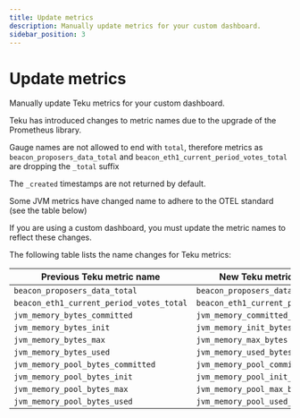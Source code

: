 ```yaml
---
title: Update metrics
description: Manually update metrics for your custom dashboard.
sidebar_position: 3
---
```


# Update metrics

Manually update Teku metrics for your custom dashboard.

Teku has introduced changes to metric names due to the upgrade of the Prometheus library.

Gauge names are not allowed to end with `total`, therefore metrics as `beacon_proposers_data_total` and `beacon_eth1_current_period_votes_total` are dropping the `_total` suffix

The `_created` timestamps are not returned by default.

Some JVM metrics have changed name to adhere to the OTEL standard (see the table below)

If you are using a custom dashboard, you must update the metric names to reflect these changes.  

The following table lists the name changes for Teku metrics:

| Previous Teku metric name                | New Teku metric name               |
|------------------------------------------|------------------------------------|
| `beacon_proposers_data_total`            | `beacon_proposers_data`            |
| `beacon_eth1_current_period_votes_total` | `beacon_eth1_current_period_votes` |
| `jvm_memory_bytes_committed`             | `jvm_memory_committed_bytes`       |
| `jvm_memory_bytes_init`                  | `jvm_memory_init_bytes`            |
| `jvm_memory_bytes_max`                   | `jvm_memory_max_bytes`             |
| `jvm_memory_bytes_used`                  | `jvm_memory_used_bytes`            |
| `jvm_memory_pool_bytes_committed`        | `jvm_memory_pool_committed_bytes`  |
| `jvm_memory_pool_bytes_init`             | `jvm_memory_pool_init_bytes`       |
| `jvm_memory_pool_bytes_max`              | `jvm_memory_pool_max_bytes`        |
| `jvm_memory_pool_bytes_used`             | `jvm_memory_pool_used_bytes`       |

